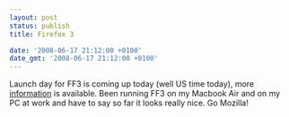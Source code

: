 ```yaml
---
layout: post
status: publish
title: Firefox 3

date: '2008-06-17 21:12:00 +0100'
date_gmt: '2008-06-17 21:12:00 +0100'
---
```

Launch day for FF3 is coming up today (well US time today), more <a href="http://weblogs.mozillazine.org/asa/">information</a> is available. Been running FF3 on my Macbook Air and on my PC at work and have to say so far it looks really nice. Go Mozilla!
